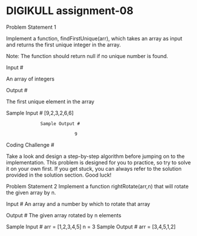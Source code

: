 # DIGIKULL assignment-08

Problem Statement 1

Implement a function, findFirstUnique(arr), which takes an array as input and returns the first unique integer in the array.

Note: The function should return null if no unique number is found.

Input #

An array of integers

Output #

The first unique element in the array

Sample Input #
                            [9,2,3,2,6,6]

                 Sample Output #

                              9

Coding Challenge #

Take a look and design a step-by-step algorithm before jumping on to the implementation. This problem is designed for you to practice, so try to solve it on your own first. If you get stuck, you can always refer to the solution provided in the solution section. Good luck!

 

 

 
 
Problem Statement 2
Implement a function rightRotate(arr,n) that will rotate the given array by n.

Input #
An array and a number by which to rotate that array

Output #
The given array rotated by n elements

Sample Input #
arr = [1,2,3,4,5]
n = 3
Sample Output #
arr = [3,4,5,1,2]
